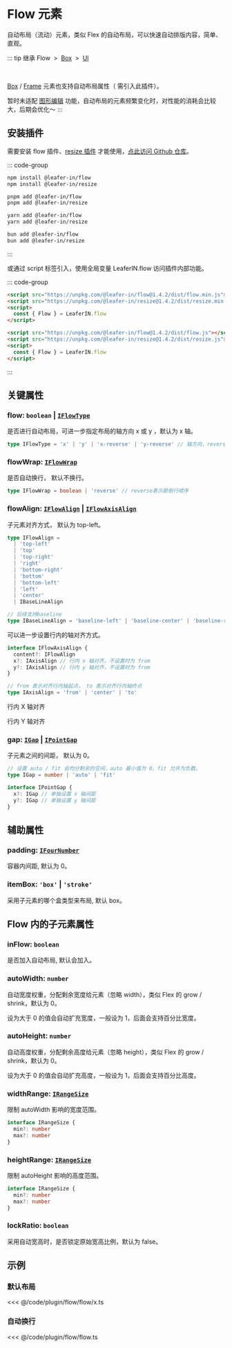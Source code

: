 <script setup>
import Case from '/component/Case.vue'
</script>

# Flow 元素

自动布局（流动）元素，类似 Flex 的自动布局，可以快速自动排版内容，简单、直观。

<case name="Flow" count=6 height=160 editor=false></case>

::: tip 继承
Flow &nbsp;>&nbsp; [Box](/reference/display/Box.md) &nbsp;>&nbsp; [UI](/reference/display/UI.md)

<br/>

[Box](/reference/display/Box.md) / [Frame](/reference/display/Frame.md) 元素也支持自动布局属性（ 需引入此插件）。

暂时未适配 [图形编辑](/plugin/in/editor/index.md) 功能，自动布局的元素频繁变化时，对性能的消耗会比较大，后期会优化～
:::

## 安装插件

需要安装 flow 插件、[resize 插件](/plugin/in/resize/index.md) 才能使用，[点此访问 Github 仓库](https://github.com/leaferjs/leafer-in/tree/main/packages/flow)。

::: code-group

```sh [npm]
npm install @leafer-in/flow
npm install @leafer-in/resize
```

```sh [pnpm]
pnpm add @leafer-in/flow
pnpm add @leafer-in/resize
```

```sh [yarn]
yarn add @leafer-in/flow
yarn add @leafer-in/resize
```

```sh [bun]
bun add @leafer-in/flow
bun add @leafer-in/resize
```

:::

或通过 script 标签引入，使用全局变量 LeaferIN.flow 访问插件内部功能。

::: code-group

```html [flow.min]
<script src="https://unpkg.com/@leafer-in/flow@1.4.2/dist/flow.min.js"></script>
<script src="https://unpkg.com/@leafer-in/resize@1.4.2/dist/resize.min.js"></script>
<script>
  const { Flow } = LeaferIN.flow
</script>
```

```html [flow]
<script src="https://unpkg.com/@leafer-in/flow@1.4.2/dist/flow.js"></script>
<script src="https://unpkg.com/@leafer-in/resize@1.4.2/dist/resize.js"></script>
<script>
  const { Flow } = LeaferIN.flow
</script>
```

<!-- https://unpkg.com 无法访问时，可替换为 https://cdn.jsdelivr.net/npm -->

:::

## 关键属性

### flow: `boolean` | [`IFlowType`](/api/modules.md#iflowtype)

是否进行自动布局，可进一步指定布局的轴方向 x 或 y ，默认为 x 轴。

```ts
type IFlowType = 'x' | 'y' | 'x-reverse' | 'y-reverse' // 轴方向，reverse 表示反向
```

<case name="Flow" count=2 height=160 editor=false></case>

<case name="Flow" index=2 count=2 height=160 editor=false></case>

### flowWrap: [`IFlowWrap`](/api/modules.md#iflowwrap)

是否自动换行， 默认不换行。

```ts
type IFlowWrap = boolean | 'reverse' // reverse表示颠倒行顺序
```

<case name="FlowWrap" count=2 height=160 editor=false></case>

<case name="FlowWrap" index=2 count=2 height=160 editor=false></case>

### flowAlign: [`IFlowAlign`](/api/modules.md#iflowalign) | [`IFlowAxisAlign`](/api/interfaces/IFlowAxisAlign.md)

子元素对齐方式， 默认为 top-left。

```ts
type IFlowAlign =
  | 'top-left'
  | 'top'
  | 'top-right'
  | 'right'
  | 'bottom-right'
  | 'bottom'
  | 'bottom-left'
  | 'left'
  | 'center'
  | IBaseLineAlign

// 后续支持baseline
type IBaseLineAlign = 'baseline-left' | 'baseline-center' | 'baseline-right'
```

<case name="FlowAlign" count=3 height=160 editor=false></case>

<case name="FlowAlign" index=3 count=3 height=160 editor=false></case>

<case name="FlowAlign" index=6 count=3 height=160 editor=false></case>

可以进一步设置行内的轴对齐方式。

```ts
interface IFlowAxisAlign {
  content?: IFlowAlign
  x?: IAxisAlign // 行内 x 轴对齐，不设置时为 from
  y?: IAxisAlign // 行内 y 轴对齐，不设置时为 from
}

// from 表示对齐行内轴起点， to 表示对齐行内轴终点
type IAxisAlign = 'from' | 'center' | 'to'
```

行内 X 轴对齐
<case name="FlowYAlign" index=9 count=3 height=160 editor=false></case>

行内 Y 轴对齐
<case name="FlowAlign" index=9 count=3 height=160 editor=false></case>

<!-- Y 轴

<case name="FlowYAlign" count=3 height=160 editor=false></case>

<case name="FlowYAlign" index=3 count=3 height=160 editor=false></case>

<case name="FlowYAlign" index=6 count=3 height=160 editor=false></case> -->

### gap: [`IGap`](/api/modules.md#igap) | [`IPointGap`](/api/interfaces/IPointGap.md)

子元素之间的间距， 默认为 0。

```ts
// 设置 auto / fit 会均分剩余的空间，auto 最小值为 0，fit 允许为负数。
type IGap = number | 'auto' | 'fit'

interface IPointGap {
  x?: IGap // 单独设置 x 轴间距
  y?: IGap // 单独设置 y 轴间距
}
```

<case name="FlowGap"  count=3 height=160 editor=false></case>

<case name="FlowGap" index=3 count=2 height=160 editor=false></case>

## 辅助属性

### padding: [`IFourNumber`](/reference/interface/math/Math.md#ifournumber)

容器内间距, 默认为 0。

<case name="FlowPadding" count=2 height=160 editor=false></case>

### itemBox: `'box'` | `'stroke'`

采用子元素的哪个盒类型来布局, 默认 box。

<case name="FlowItemBox" count=2 height=160 editor=false></case>

<!-- ### zIndexReverse: `boolean`

是否反转子元素的 zIndex 顺序，从下往上排序。 -->

##

## Flow 内的子元素属性

### inFlow: `boolean`

是否加入自动布局, 默认会加入。

<case name="FlowIn" count=2 height=160 editor=false></case>

### autoWidth: `number`

自动宽度权重，分配剩余宽度给元素（忽略 width），类似 Flex 的 grow / shrink，默认为 0。

设为大于 0 的值会自动扩充宽度，一般设为 1，后面会支持百分比宽度。

<case name="FlowAutoSize" count=2 height=160 editor=false></case>

### autoHeight: `number`

自动高度权重，分配剩余高度给元素（忽略 height），类似 Flex 的 grow / shrink，默认为 0。

设为大于 0 的值会自动扩充高度，一般设为 1，后面会支持百分比高度。

<case name="FlowAutoSize" index=2 count=2 height=160 editor=false></case>

### widthRange: [`IRangeSize`](/api/interfaces/IRangeSize.md)

限制 autoWidth 影响的宽度范围。

```ts
interface IRangeSize {
  min?: number
  max?: number
}
```

### heightRange: [`IRangeSize`](/api/interfaces/IRangeSize.md)

限制 autoHeight 影响的高度范围。

```ts
interface IRangeSize {
  min?: number
  max?: number
}
```

### lockRatio: `boolean`

采用自动宽高时，是否锁定原始宽高比例，默认为 false。

<!-- ### resizeBox: IConstraint

resize 布局的约束条件

```ts
 {x: 'top', y: 'left' | 'resize' | 'scale' | 'center' | 'right'}
{left: 20, top: 20, right: 50, bottom: 30}
``` -->

<!-- ## 继承元素

### [Box](/reference/display/Box.md) -->

## 示例

<case name="Flow" count=1 height=130 editor=false></case>

### 默认布局

<<< @/code/plugin/flow/flow/x.ts

### 自动换行

<<< @/code/plugin/flow/flow.ts
